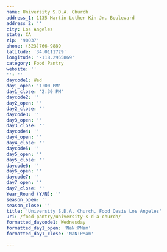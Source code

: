 ```yaml
---
name: University S.D.A. Church
address_1: 1135 Martin Luther Kin Jr. Boulevard
address_2: ''
city: Los Angeles
state: CA
zip: '90037'
phone: (323)766-9889
latitude: '34.0111729'
longitude: '-118.2955869'
category: Food Pantry
website: ''
'': ''
daycode1: Wed
day1_open: '1:00 PM'
day1_close: '2:30 PM'
daycode2: ''
day2_open: ''
day2_close: ''
daycode3: ''
day3_open: ''
day3_close: ''
daycode4: ''
day4_open: ''
day4_close: ''
daycode5: ''
day5_open: ''
day5_close: ''
daycode6: ''
day6_open: ''
daycode7: ''
day7_open: ''
day7_close: ''
Year_Round (Y/N): ''
season_open: ''
season_close: ''
title: 'University S.D.A. Church, Food Oasis Los Angeles'
uri: /food-pantry/university-s-d-a-church/
formatted_daycode1: Wednesday
formatted_day1_open: 'NaN:PMam'
formatted_day1_close: 'NaN:PMam'

---
```

